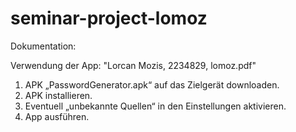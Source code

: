 # seminar-project-lomoz

Dokumentation:

Verwendung der App: "Lorcan Mozis, 2234829, lomoz.pdf"

1. APK „PasswordGenerator.apk“ auf das Zielgerät downloaden.
2. APK installieren.
3. Eventuell „unbekannte Quellen“ in den Einstellungen aktivieren.
4. App ausführen.
